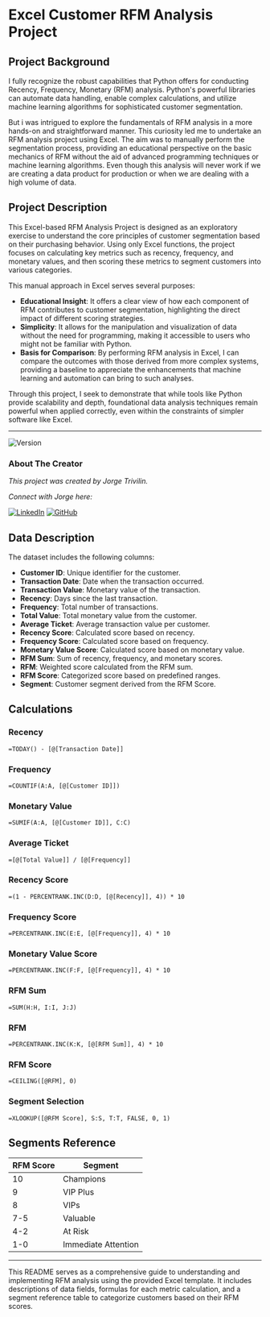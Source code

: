 # Excel Customer RFM Analysis Project

## Project Background

I fully recognize the robust capabilities that Python offers for conducting Recency, Frequency, Monetary (RFM) analysis. Python's powerful libraries can automate data handling, enable complex calculations, and utilize machine learning algorithms for sophisticated customer segmentation. 

But i was intrigued to explore the fundamentals of RFM analysis in a more hands-on and straightforward manner. This curiosity led me to undertake an RFM analysis project using Excel. The aim was to manually perform the segmentation process, providing an educational perspective on the basic mechanics of RFM without the aid of advanced programming techniques or machine learning algorithms. Even though this analysis will never work if we are creating a data product for production or when we are dealing with a high volume of data.

## Project Description

This Excel-based RFM Analysis Project is designed as an exploratory exercise to understand the core principles of customer segmentation based on their purchasing behavior. Using only Excel functions, the project focuses on calculating key metrics such as recency, frequency, and monetary values, and then scoring these metrics to segment customers into various categories. 

This manual approach in Excel serves several purposes:
- **Educational Insight**: It offers a clear view of how each component of RFM contributes to customer segmentation, highlighting the direct impact of different scoring strategies.
- **Simplicity**: It allows for the manipulation and visualization of data without the need for programming, making it accessible to users who might not be familiar with Python.
- **Basis for Comparison**: By performing RFM analysis in Excel, I can compare the outcomes with those derived from more complex systems, providing a baseline to appreciate the enhancements that machine learning and automation can bring to such analyses.

Through this project, I seek to demonstrate that while tools like Python provide scalability and depth, foundational data analysis techniques remain powerful when applied correctly, even within the constraints of simpler software like Excel.

---

![Version](https://img.shields.io/badge/version-1.0.0-blue)

### About The Creator

*This project was created by Jorge Trivilin.* 

*Connect with Jorge here:*

[![LinkedIn](https://img.shields.io/badge/LinkedIn-Jorge_Trivilin-blue?style=flat&logo=linkedin)](https://www.linkedin.com/in/jorgetrivilin/)
[![GitHub](https://img.shields.io/badge/GitHub-jorgetrivilin-lightgrey?style=flat&logo=github)](https://github.com/jorge-trivilin/)

## Data Description
The dataset includes the following columns:

- **Customer ID**: Unique identifier for the customer.
- **Transaction Date**: Date when the transaction occurred.
- **Transaction Value**: Monetary value of the transaction.
- **Recency**: Days since the last transaction.
- **Frequency**: Total number of transactions.
- **Total Value**: Total monetary value from the customer.
- **Average Ticket**: Average transaction value per customer.
- **Recency Score**: Calculated score based on recency.
- **Frequency Score**: Calculated score based on frequency.
- **Monetary Value Score**: Calculated score based on monetary value.
- **RFM Sum**: Sum of recency, frequency, and monetary scores.
- **RFM**: Weighted score calculated from the RFM sum.
- **RFM Score**: Categorized score based on predefined ranges.
- **Segment**: Customer segment derived from the RFM Score.

## Calculations

### Recency
```excel
=TODAY() - [@[Transaction Date]]
```

### Frequency
```excel
=COUNTIF(A:A, [@[Customer ID]])
```

### Monetary Value
```excel
=SUMIF(A:A, [@[Customer ID]], C:C)
```

### Average Ticket
```excel
=[@[Total Value]] / [@[Frequency]]
```

### Recency Score
```excel
=(1 - PERCENTRANK.INC(D:D, [@[Recency]], 4)) * 10
```

### Frequency Score
```excel
=PERCENTRANK.INC(E:E, [@[Frequency]], 4) * 10
```

### Monetary Value Score
```excel
=PERCENTRANK.INC(F:F, [@[Frequency]], 4) * 10
```

### RFM Sum
```excel
=SUM(H:H, I:I, J:J)
```

### RFM
```excel
=PERCENTRANK.INC(K:K, [@[RFM Sum]], 4) * 10
```

### RFM Score
```excel
=CEILING([@RFM], 0)
```

### Segment Selection
```excel
=XLOOKUP([@RFM Score], S:S, T:T, FALSE, 0, 1)
```

## Segments Reference

| RFM Score | Segment        |
|-----------|----------------|
| 10        | Champions      |
| 9         | VIP Plus       |
| 8         | VIPs           |
| 7-5       | Valuable       |
| 4-2       | At Risk        |
| 1-0       | Immediate Attention |

---

This README serves as a comprehensive guide to understanding and implementing RFM analysis using the provided Excel template. It includes descriptions of data fields, formulas for each metric calculation, and a segment reference table to categorize customers based on their RFM scores.
